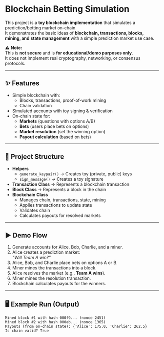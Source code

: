 # Blockchain Betting Simulation

This project is a **toy blockchain implementation** that simulates a prediction/betting market on-chain.  
It demonstrates the basic ideas of **blockchain, transactions, blocks, mining, and state management** with a simple prediction market use case.

⚠️ **Note:**  
This is **not secure** and is **for educational/demo purposes only**.  
It does not implement real cryptography, networking, or consensus protocols.  

---

## ✨ Features
- Simple blockchain with:
  - Blocks, transactions, proof-of-work mining
  - Chain validation
- Simulated accounts with toy signing & verification
- On-chain state for:
  - **Markets** (questions with options A/B)
  - **Bets** (users place bets on options)
  - **Market resolution** (set the winning option)
  - **Payout calculation** (based on bets)

---

## 📂 Project Structure
- **Helpers**
  - `generate_keypair()` → Creates toy (private, public) keys
  - `sign_message()` → Creates a toy signature
- **Transaction Class** → Represents a blockchain transaction
- **Block Class** → Represents a block in the chain
- **Blockchain Class**  
  - Manages chain, transactions, state, mining  
  - Applies transactions to update state  
  - Validates chain  
  - Calculates payouts for resolved markets  

---

## ▶️ Demo Flow
1. Generate accounts for Alice, Bob, Charlie, and a miner.
2. Alice creates a prediction market:  
   *"Will Team A win?"*
3. Alice, Bob, and Charlie place bets on options A or B.
4. Miner mines the transactions into a block.
5. Alice resolves the market (e.g., **Team A wins**).
6. Miner mines the resolution transaction.
7. Blockchain calculates payouts for the winners.

---

## 🖥️ Example Run (Output)
```text
Mined block #1 with hash 000f9... (nonce 2451)
Mined block #2 with hash 000ab... (nonce 1365)
Payouts (from on-chain state): {'Alice': 175.0, 'Charlie': 262.5}
Is chain valid? True
